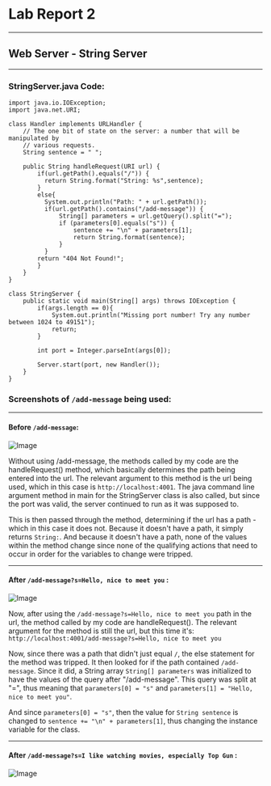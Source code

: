 # Lab Report 2
---
## Web Server - String Server
---
### StringServer.java Code:
```
import java.io.IOException;
import java.net.URI;

class Handler implements URLHandler {
    // The one bit of state on the server: a number that will be manipulated by
    // various requests.
    String sentence = " ";

    public String handleRequest(URI url) {
        if(url.getPath().equals("/")) {
          return String.format("String: %s",sentence);
        }
        else{
          System.out.println("Path: " + url.getPath());
          if(url.getPath().contains("/add-message")) {
              String[] parameters = url.getQuery().split("=");
              if (parameters[0].equals("s")) {
                  sentence += "\n" + parameters[1];
                  return String.format(sentence);
              }
          }
        return "404 Not Found!";
        }
    }
}

class StringServer {
    public static void main(String[] args) throws IOException {
        if(args.length == 0){
            System.out.println("Missing port number! Try any number between 1024 to 49151");
            return;
        }

        int port = Integer.parseInt(args[0]);

        Server.start(port, new Handler());
    }
}
```
### Screenshots of ```/add-message``` being used:
---
#### Before ```/add-message```:
![Image](https://user-images.githubusercontent.com/111078165/215376037-c0788431-96df-40ed-b648-9cdbfd1c5a35.png)

Without using /add-message, the methods called by my code are the handleRequest() method, which basically determines the path being entered into the url. The relevant argument to this method is the url being used, which in this case is ```http://localhost:4001```. The java command line argument method in main for the StringServer class is also called, but since the port was valid, the server continued to run as it was supposed to.

This is then passed through the method, determining if the url has a path - which in this case it does not. Because it doesn't have a path, it simply returns ```String:```. And because it doesn't have a path, none of the values within the method change since none of the qualifying actions that need to occur in order for the variables to change were tripped.

---

#### After ```/add-message?s=Hello, nice to meet you``` : 
![Image](https://user-images.githubusercontent.com/111078165/215376380-2f607c14-6890-4005-8fa8-da11647d100b.png)

Now, after using the ```/add-message?s=Hello, nice to meet you``` path in the url, the method called by my code are handleRequest(). The relevant argument for the method is still the url, but this time it's:
```http://localhost:4001/add-message?s=Hello, nice to meet you```

Now, since there was a path that didn't just equal ```/```, the else statement for the method was tripped.
It then looked for if the path contained ```/add-message```. 
Since it did, a String array ```String[] parameters``` was initialized to have the values of the query after "/add-message". 
This query was split at "=", thus meaning that ```parameters[0] = "s"``` and ```parameters[1] = "Hello, nice to meet you"```. 

And since ```parameters[0] = "s"```, then the value for ```String sentence``` is changed to ```sentence += "\n" + parameters[1]```, thus changing the instance variable for the class. 

---

#### After ```/add-message?s=I like watching movies, especially Top Gun``` : 
![Image](https://user-images.githubusercontent.com/111078165/215376575-d2a1b89a-1da5-4315-8d19-376e6dd53859.png)




